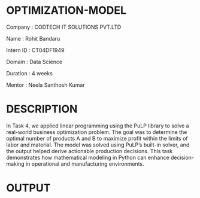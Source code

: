 # OPTIMIZATION-MODEL

Company : CODTECH IT SOLUTIONS PVT.LTD

Name : Rohit Bandaru

Intern ID : CT04DF1949

Domain : Data Science

Duration : 4 weeks

Mentor : Neela Santhosh Kumar

# DESCRIPTION

In Task 4, we applied linear programming using the PuLP library to solve a real-world business optimization problem. The goal was to determine the optimal number of products A and B to maximize profit within the limits of labor and material. The model was solved using PuLP’s built-in solver, and the output helped derive actionable production decisions. This task demonstrates how mathematical modeling in Python can enhance decision-making in operational and manufacturing environments.

# OUTPUT
